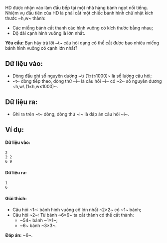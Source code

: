 HD được nhận vào làm đầu bếp tại một nhà hàng bánh ngọt nổi tiếng. Nhiệm vụ đầu tiên của HD là phải cắt một chiếc bánh hình chữ nhật kích thước ~h,w~ thành:
- Các miếng bánh cắt thành các hình vuông có kích thước bằng nhau;
- Độ dài cạnh hình vuông là lớn nhất.

**Yêu cầu:** Bạn hãy trả lời ~t~ câu hỏi dạng có thể cắt được bao nhiêu miếng bánh hình vuông có cạnh lớn nhất?

## Dữ liệu vào: 
- Dòng đầu ghi số nguyên dương ~t\ (1≤t≤1000)~ là số lượng câu hỏi;
- ~t~ dòng tiếp theo, dòng thứ ~i~ là câu hỏi ~i~ có ~2~ số nguyên dương ~h,w\ (1≤h,w≤1000)~.

## Dữ liệu ra:
- Ghi ra trên ~t~ dòng, dòng thứ ~i~ là đáp án câu hỏi ~i~.

## Ví dụ:
#### Dữ liệu vào:
```
2
2 2
6 9
```

#### Dữ liệu ra:
```
1
6
```

#### Giải thích:
- Câu hỏi ~1~: bánh hình vuông cỡ lớn nhất ~2×2~ có ~1~ bánh;
- Câu hỏi ~2~: Từ bánh ~6×9~ ta cắt thành có thể cắt thành:
	- ~54~ bánh ~1×1~;
	- ~6~ bánh ~3×3~.
	
**Đáp án:** ~6~.